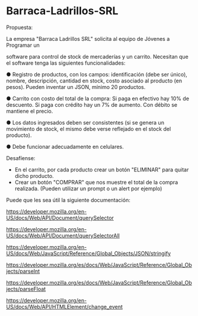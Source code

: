 # Barraca-Ladrillos-SRL

Propuesta:

La empresa "Barraca Ladrillos SRL" solicita al equipo de Jóvenes a Programar un

software para control de stock de mercaderías y un carrito. Necesitan que el software tenga las siguientes funcionalidades:

● Registro de productos, con los campos: identificación (debe ser único), nombre, descripción, cantidad en stock, costo asociado al producto (en pesos). Pueden inventar un JSON, mínimo 20 productos.

● Carrito con costo del total de la compra: Si paga en efectivo hay 10% de descuento. Si paga con crédito hay un 7% de aumento. Con débito se mantiene el precio.

● Los datos ingresados deben ser consistentes (si se genera un movimiento de stock, el mismo debe verse reflejado en el stock del producto).

● Debe funcionar adecuadamente en celulares.

Desafíense:

- En el carrito, por cada producto crear un botón "ELIMINAR" para quitar dicho producto.
- Crear un botón "COMPRAR" que nos muestre el total de la compra realizada. (Pueden utilizar un prompt o un alert por ejemplo)



Puede que les sea útil la siguiente documentación:

https://developer.mozilla.org/en-US/docs/Web/API/Document/querySelector

https://developer.mozilla.org/en-US/docs/Web/API/Document/querySelectorAll

https://developer.mozilla.org/en-US/docs/Web/JavaScript/Reference/Global_Objects/JSON/stringify

https://developer.mozilla.org/es/docs/Web/JavaScript/Reference/Global_Objects/parseInt

https://developer.mozilla.org/es/docs/Web/JavaScript/Reference/Global_Objects/parseFloat

https://developer.mozilla.org/en-US/docs/Web/API/HTMLElement/change_event
